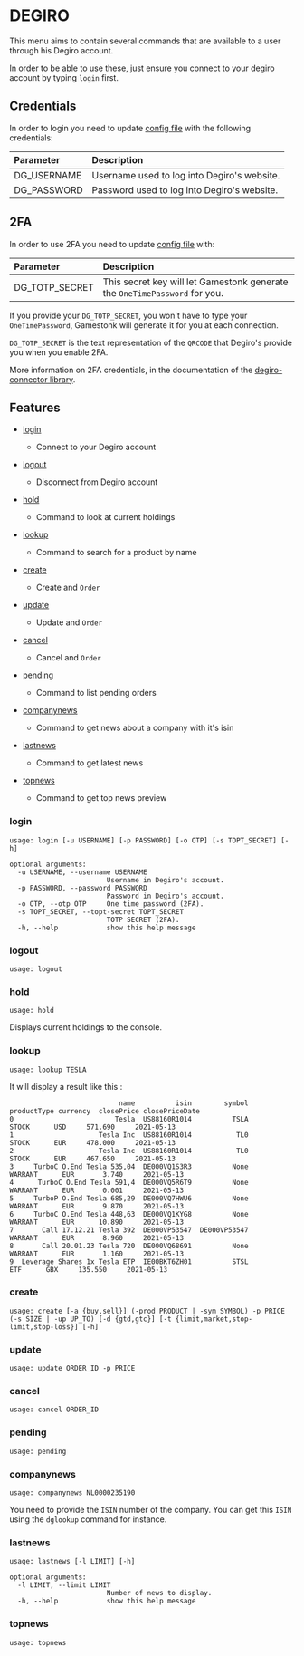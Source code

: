 # DEGIRO

This menu aims to contain several commands that are available to a user through his Degiro account.

In order to be able to use these, just ensure you connect to your degiro account by typing `login` first.

## Credentials

In order to login you need to update [config file](/gamestonk_terminal/config_terminal.py) with the following credentials:

| Parameter | Description |
| :--- | :--- |
| DG_USERNAME | Username used to log into Degiro's website. |
| DG_PASSWORD | Password used to log into Degiro's website. |

## 2FA

In order to use 2FA you need to update [config file](/gamestonk_terminal/config_terminal.py) with:

| Parameter | Description |
| :--- | :--- |
| DG_TOTP_SECRET | This secret key will let Gamestonk generate the `OneTimePassword` for you. |

If you provide your `DG_TOTP_SECRET`, you won't have to type your `OneTimePassword`, Gamestonk will generate it for you
at each connection.

`DG_TOTP_SECRET` is the text representation of the `QRCODE` that Degiro's provide you when you enable 2FA.

More information on 2FA credentials, in the documentation of the [degiro-connector library](https://github.com/Chavithra/degiro-connector).

## Features

* [login](#login)
  * Connect to your Degiro account
* [logout](#login)
  * Disconnect from Degiro account

* [hold](#hold)
  * Command to look at current holdings
* [lookup](#lookup)
  * Command to search for a product by name

* [create](#create)
  * Create and `Order`
* [update](#update)
  * Update and `Order`
* [cancel](#cancel)
  * Cancel and `Order`
* [pending](#pending)
  * Command to list pending orders

* [companynews](#companynews)
  * Command to get news about a company with it's isin
* [lastnews](#lastnews)
  * Command to get latest news
* [topnews](#topnews)
  * Command to get top news preview

### login <a name="login"></a>

```text
usage: login [-u USERNAME] [-p PASSWORD] [-o OTP] [-s TOPT_SECRET] [-h]

optional arguments:
  -u USERNAME, --username USERNAME
                        Username in Degiro's account.
  -p PASSWORD, --password PASSWORD
                        Password in Degiro's account.
  -o OTP, --otp OTP     One time password (2FA).
  -s TOPT_SECRET, --topt-secret TOPT_SECRET
                        TOTP SECRET (2FA).
  -h, --help            show this help message
```

### logout <a name="logout"></a>

```text
usage: logout
```

### hold <a name="hold"></a>

```text
usage: hold
```

Displays current holdings to the console.

### lookup <a name="lookup"></a>

```text
usage: lookup TESLA
```

It will display a result like this :

```text
                           name          isin        symbol productType currency  closePrice closePriceDate
0                         Tesla  US88160R1014          TSLA       STOCK      USD     571.690     2021-05-13
1                     Tesla Inc  US88160R1014           TL0       STOCK      EUR     478.000     2021-05-13
2                     Tesla Inc  US88160R1014           TL0       STOCK      EUR     467.650     2021-05-13
3     TurboC O.End Tesla 535,04  DE000VQ1S3R3          None     WARRANT      EUR       3.740     2021-05-13
4      TurboC O.End Tesla 591,4  DE000VQ5R6T9          None     WARRANT      EUR       0.001     2021-05-13
5     TurboP O.End Tesla 685,29  DE000VQ7HWU6          None     WARRANT      EUR       9.870     2021-05-13
6     TurboC O.End Tesla 448,63  DE000VQ1KYG8          None     WARRANT      EUR      10.890     2021-05-13
7       Call 17.12.21 Tesla 392  DE000VP53547  DE000VP53547     WARRANT      EUR       8.960     2021-05-13
8       Call 20.01.23 Tesla 720  DE000VQ68691          None     WARRANT      EUR       1.160     2021-05-13
9  Leverage Shares 1x Tesla ETP  IE00BKT6ZH01          STSL         ETF      GBX     135.550     2021-05-13
```

### create <a name="create"></a>

```text
usage: create [-a {buy,sell}] (-prod PRODUCT | -sym SYMBOL) -p PRICE (-s SIZE | -up UP_TO) [-d {gtd,gtc}] [-t {limit,market,stop-limit,stop-loss}] [-h]
```

### update <a name="update"></a>

```text
usage: update ORDER_ID -p PRICE
```

### cancel <a name="cancel"></a>

```text
usage: cancel ORDER_ID
```

### pending <a name="pending"></a>

```text
usage: pending
```

### companynews <a name="companynews"></a>

```text
usage: companynews NL0000235190
```

You need to provide the `ISIN` number of the company.
You can get this `ISIN` using the `dglookup` command for instance.

### lastnews <a name="lastnews"></a>

```text
usage: lastnews [-l LIMIT] [-h]

optional arguments:
  -l LIMIT, --limit LIMIT
                        Number of news to display.
  -h, --help            show this help message
```

### topnews <a name="topnews"></a>

```text
usage: topnews
```
